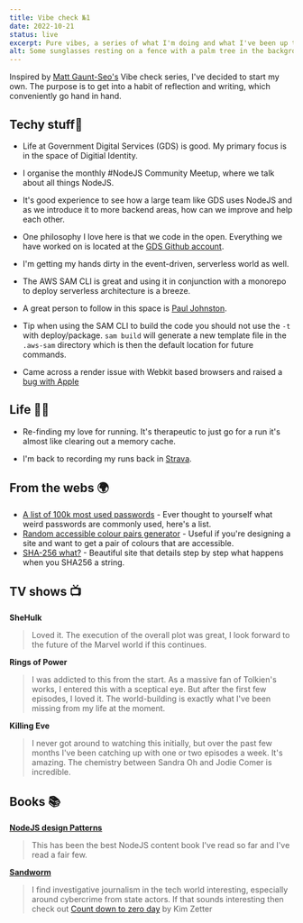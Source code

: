 ```yaml
---
title: Vibe check №1
date: 2022-10-21
status: live
excerpt: Pure vibes, a series of what I'm doing and what I've been up to. Recap of 2022 to date.
alt: Some sunglasses resting on a fence with a palm tree in the background against a clear sky.
---
```


Inspired by [Matt Gaunt-Seo's](https://www.gaunt.dev/blog/2022/vibe-check-01/) Vibe check series, I've decided to start my own. The purpose is to get into a habit of reflection and writing, which conveniently go hand in hand.

## Techy stuff🤖

- Life at Government Digital Services (GDS) is good. My primary focus is in the space of Digitial Identity.

- I organise the monthly #NodeJS Community Meetup, where we talk about all things NodeJS.

- It's good experience to see how a large team like GDS uses NodeJS and as we introduce it to more backend areas, how can we improve and help each other.

- One philosophy I love here is that we code in the open. Everything we have worked on is located at the [GDS Github account](https://github.com/alphagov).

- I'm getting my hands dirty in the event-driven, serverless world as well.

- The AWS SAM CLI is great and using it in conjunction with a monorepo to deploy serverless architecture is a breeze.

- A great person to follow in this space is [Paul Johnston](https://twitter.com/PaulDJohnston).

- Tip when using the SAM CLI to build the code you should not use the `-t` with deploy/package. `sam build` will generate a new template file in the `.aws-sam` directory which is then the default location for future commands.

- Came across a render issue with Webkit based browsers and raised a [bug with Apple](https://twitter.com/MattBidewell/status/1583058487911010304)

## Life 🧑‍💻

- Re-finding my love for running. It's therapeutic to just go for a run it's almost like clearing out a memory cache.

- I'm back to recording my runs back in [Strava](https://www.strava.com/athletes/17683490).


## From the webs 🌍
- [A list of 100k most used passwords](https://www.ncsc.gov.uk/static-assets/documents/PwnedPasswordsTop100k.txt) - Ever thought to yourself what weird passwords are commonly used, here's a list.
- [Random accessible colour pairs generator](https://randoma11y.com/) - Useful if you're designing a site and want to get a pair of colours that are accessible.
- [SHA-256 what?](https://sha256algorithm.com/) - Beautiful site that details step by step what happens when you SHA256 a string.

## TV shows 📺

**SheHulk**

>Loved it. The execution of the overall plot was great, I look forward to the future of the Marvel world if this continues.

**Rings of Power**

>I was addicted to this from the start. As a massive fan of Tolkien's works, I entered this with a sceptical eye. But after the first few episodes, I loved it. The world-building is exactly what I've been missing from my life at the moment.

**Killing Eve**

>I never got around to watching this initially, but over the past few months I've been catching up with one or two episodes a week. It's amazing. The chemistry between Sandra Oh and Jodie Comer is incredible.

## Books 📚

**[NodeJS design Patterns](https://www.nodejsdesignpatterns.com/)**
>This has been the best NodeJS content book I've read so far and I've read a fair few.

**[Sandworm](https://www.penguinrandomhouse.com/books/597684/sandworm-by-andy-greenberg/)**
>I find investigative journalism in the tech world interesting, especially around cybercrime from state actors. If that sounds interesting then check out [Count down to zero day](https://www.goodreads.com/en/book/show/18465875-countdown-to-zero-day) by Kim Zetter
